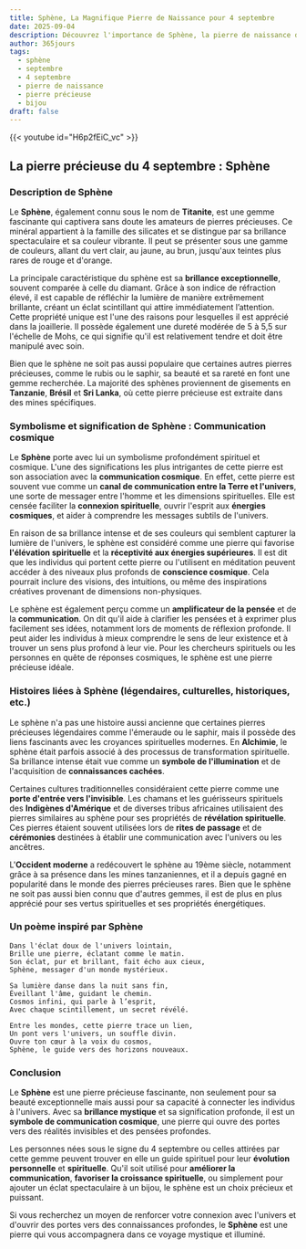 ```yaml
---
title: Sphène, La Magnifique Pierre de Naissance pour 4 septembre
date: 2025-09-04
description: Découvrez l'importance de Sphène, la pierre de naissance du 4 septembre qui symbolise Communication cosmique. Laissez sa beauté et sa signification illuminer votre journée.
author: 365jours
tags:
  - sphène
  - septembre
  - 4 septembre
  - pierre de naissance
  - pierre précieuse
  - bijou
draft: false
---
```


{{< youtube id="H6p2fEiC_vc" >}}

## La pierre précieuse du 4 septembre : Sphène

### Description de Sphène

Le **Sphène**, également connu sous le nom de **Titanite**, est une gemme fascinante qui captivera sans doute les amateurs de pierres précieuses. Ce minéral appartient à la famille des silicates et se distingue par sa brillance spectaculaire et sa couleur vibrante. Il peut se présenter sous une gamme de couleurs, allant du vert clair, au jaune, au brun, jusqu'aux teintes plus rares de rouge et d'orange.

La principale caractéristique du sphène est sa **brillance exceptionnelle**, souvent comparée à celle du diamant. Grâce à son indice de réfraction élevé, il est capable de réfléchir la lumière de manière extrêmement brillante, créant un éclat scintillant qui attire immédiatement l’attention. Cette propriété unique est l'une des raisons pour lesquelles il est apprécié dans la joaillerie. Il possède également une dureté modérée de 5 à 5,5 sur l'échelle de Mohs, ce qui signifie qu'il est relativement tendre et doit être manipulé avec soin.

Bien que le sphène ne soit pas aussi populaire que certaines autres pierres précieuses, comme le rubis ou le saphir, sa beauté et sa rareté en font une gemme recherchée. La majorité des sphènes proviennent de gisements en **Tanzanie**, **Brésil** et **Sri Lanka**, où cette pierre précieuse est extraite dans des mines spécifiques.

### Symbolisme et signification de Sphène : Communication cosmique

Le **Sphène** porte avec lui un symbolisme profondément spirituel et cosmique. L'une des significations les plus intrigantes de cette pierre est son association avec la **communication cosmique**. En effet, cette pierre est souvent vue comme un **canal de communication entre la Terre et l'univers**, une sorte de messager entre l'homme et les dimensions spirituelles. Elle est censée faciliter la **connexion spirituelle**, ouvrir l'esprit aux **énergies cosmiques**, et aider à comprendre les messages subtils de l'univers.

En raison de sa brillance intense et de ses couleurs qui semblent capturer la lumière de l'univers, le sphène est considéré comme une pierre qui favorise **l'élévation spirituelle** et la **réceptivité aux énergies supérieures**. Il est dit que les individus qui portent cette pierre ou l'utilisent en méditation peuvent accéder à des niveaux plus profonds de **conscience cosmique**. Cela pourrait inclure des visions, des intuitions, ou même des inspirations créatives provenant de dimensions non-physiques.

Le sphène est également perçu comme un **amplificateur de la pensée** et de la **communication**. On dit qu'il aide à clarifier les pensées et à exprimer plus facilement ses idées, notamment lors de moments de réflexion profonde. Il peut aider les individus à mieux comprendre le sens de leur existence et à trouver un sens plus profond à leur vie. Pour les chercheurs spirituels ou les personnes en quête de réponses cosmiques, le sphène est une pierre précieuse idéale.

### Histoires liées à Sphène (légendaires, culturelles, historiques, etc.)

Le sphène n'a pas une histoire aussi ancienne que certaines pierres précieuses légendaires comme l'émeraude ou le saphir, mais il possède des liens fascinants avec les croyances spirituelles modernes. En **Alchimie**, le sphène était parfois associé à des processus de transformation spirituelle. Sa brillance intense était vue comme un **symbole de l'illumination** et de l'acquisition de **connaissances cachées**.

Certaines cultures traditionnelles considéraient cette pierre comme une **porte d'entrée vers l'invisible**. Les chamans et les guérisseurs spirituels des **Indigènes d'Amérique** et de diverses tribus africaines utilisaient des pierres similaires au sphène pour ses propriétés de **révélation spirituelle**. Ces pierres étaient souvent utilisées lors de **rites de passage** et de **cérémonies** destinées à établir une communication avec l'univers ou les ancêtres.

L'**Occident moderne** a redécouvert le sphène au 19ème siècle, notamment grâce à sa présence dans les mines tanzaniennes, et il a depuis gagné en popularité dans le monde des pierres précieuses rares. Bien que le sphène ne soit pas aussi bien connu que d'autres gemmes, il est de plus en plus apprécié pour ses vertus spirituelles et ses propriétés énergétiques.

### Un poème inspiré par Sphène

	Dans l'éclat doux de l'univers lointain,  
	Brille une pierre, éclatant comme le matin.  
	Son éclat, pur et brillant, fait écho aux cieux,  
	Sphène, messager d'un monde mystérieux.
	
	Sa lumière danse dans la nuit sans fin,  
	Éveillant l'âme, guidant le chemin.  
	Cosmos infini, qui parle à l’esprit,  
	Avec chaque scintillement, un secret révélé.
	
	Entre les mondes, cette pierre trace un lien,  
	Un pont vers l'univers, un souffle divin.  
	Ouvre ton cœur à la voix du cosmos,  
	Sphène, le guide vers des horizons nouveaux.

### Conclusion

Le **Sphène** est une pierre précieuse fascinante, non seulement pour sa beauté exceptionnelle mais aussi pour sa capacité à connecter les individus à l'univers. Avec sa **brillance mystique** et sa signification profonde, il est un **symbole de communication cosmique**, une pierre qui ouvre des portes vers des réalités invisibles et des pensées profondes.

Les personnes nées sous le signe du 4 septembre ou celles attirées par cette gemme peuvent trouver en elle un guide spirituel pour leur **évolution personnelle** et **spirituelle**. Qu'il soit utilisé pour **améliorer la communication**, **favoriser la croissance spirituelle**, ou simplement pour ajouter un éclat spectaculaire à un bijou, le sphène est un choix précieux et puissant.

Si vous recherchez un moyen de renforcer votre connexion avec l'univers et d'ouvrir des portes vers des connaissances profondes, le **Sphène** est une pierre qui vous accompagnera dans ce voyage mystique et illuminé.
